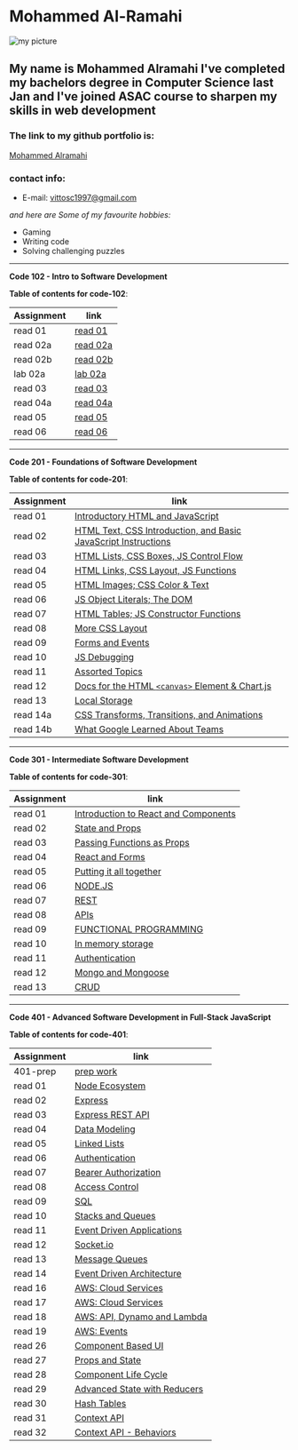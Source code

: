 # Mohammed Al-Ramahi

![my picture](https://avatars.githubusercontent.com/u/74869716?s=460&u=06325ac0289967d674bdf4a1a72518c4c3506355&v=4)

## My name is Mohammed Alramahi I've completed my bachelors degree in Computer Science last Jan and I've joined ASAC course to sharpen my skills in web development

### The link to my github portfolio is:

[Mohammed Alramahi](https://github.com/Mohammed-Alramahi)

### contact info:

- E-mail: vittosc1997@gmail.com

_and here are Some of my favourite hobbies:_

- Gaming
- Writing code
- Solving challenging puzzles

---

**Code 102 - Intro to Software Development**

**Table of contents for code-102**:

| Assignment | link                                                                                    |
| ---------- | --------------------------------------------------------------------------------------- |
| read 01    | [read 01](https://github.com/Mohammed-Alramahi/reading-notes/blob/main/102/read01.md)   |
| read 02a   | [read 02a](https://github.com/Mohammed-Alramahi/reading-notes/blob/main/102/read02a.md) |
| read 02b   | [read 02b](https://github.com/Mohammed-Alramahi/reading-notes/blob/main/102/read02b.md) |
| lab 02a    | [lab 02a](https://github.com/Mohammed-Alramahi/reading-notes/blob/main/102/lab02a.md)   |
| read 03    | [read 03](https://github.com/Mohammed-Alramahi/reading-notes/blob/main/102/read03.md)   |
| read 04a   | [read 04a](https://github.com/Mohammed-Alramahi/reading-notes/blob/main/102/read04a.md) |
| read 05    | [read 05](https://github.com/Mohammed-Alramahi/reading-notes/blob/main/102/read05.md)   |
| read 06    | [read 06](https://github.com/Mohammed-Alramahi/reading-notes/blob/main/102/read06.md)   |

---

**Code 201 - Foundations of Software Development**

**Table of contents for code-201**:

| Assignment | link                                                                                                                                           |
| ---------- | ---------------------------------------------------------------------------------------------------------------------------------------------- |
| read 01    | [Introductory HTML and JavaScript](https://github.com/Mohammed-Alramahi/reading-notes/blob/main/201/class-01.md)                               |
| read 02    | [HTML Text, CSS Introduction, and Basic JavaScript Instructions](https://github.com/Mohammed-Alramahi/reading-notes/blob/main/201/class-02.md) |
| read 03    | [HTML Lists, CSS Boxes, JS Control Flow](https://github.com/Mohammed-Alramahi/reading-notes/blob/main/201/class-03.md)                         |
| read 04    | [HTML Links, CSS Layout, JS Functions](https://github.com/Mohammed-Alramahi/reading-notes/blob/main/201/class-04.md)                           |
| read 05    | [HTML Images; CSS Color & Text](https://github.com/Mohammed-Alramahi/reading-notes/blob/main/201/class-05.md)                                  |
| read 06    | [JS Object Literals; The DOM](https://github.com/Mohammed-Alramahi/reading-notes/blob/main/201/class-06.md)                                    |
| read 07    | [HTML Tables; JS Constructor Functions](https://github.com/Mohammed-Alramahi/reading-notes/blob/main/201/class-07.md)                          |
| read 08    | [More CSS Layout](https://github.com/Mohammed-Alramahi/reading-notes/blob/main/201/class-08.md)                                                |
| read 09    | [Forms and Events](https://github.com/Mohammed-Alramahi/reading-notes/blob/main/201/class-09.md)                                               |
| read 10    | [JS Debugging](https://github.com/Mohammed-Alramahi/reading-notes/blob/main/201/class-10.md)                                                   |
| read 11    | [Assorted Topics](https://github.com/Mohammed-Alramahi/reading-notes/blob/main/201/class-11.md)                                                |
| read 12    | [Docs for the HTML `<canvas>` Element & Chart.js](https://github.com/Mohammed-Alramahi/reading-notes/blob/main/201/class-12.md)                |
| read 13    | [Local Storage](https://github.com/Mohammed-Alramahi/reading-notes/blob/main/201/class-13.md)                                                  |
| read 14a   | [CSS Transforms, Transitions, and Animations](https://github.com/Mohammed-Alramahi/reading-notes/blob/main/201/class-14a.md)                   |
| read 14b   | [What Google Learned About Teams](https://github.com/Mohammed-Alramahi/reading-notes/blob/main/201/class-14b.md)                               |

---

**Code 301 - Intermediate Software Development**

**Table of contents for code-301**:

| Assignment | link                                                                                                               |
| ---------- | ------------------------------------------------------------------------------------------------------------------ |
| read 01    | [Introduction to React and Components](https://github.com/Mohammed-Alramahi/reading-notes/blob/main/301/read01.md) |
| read 02    | [State and Props](https://github.com/Mohammed-Alramahi/reading-notes/blob/main/301/read02.md)                      |
| read 03    | [Passing Functions as Props](https://github.com/Mohammed-Alramahi/reading-notes/blob/main/301/read03.md)           |
| read 04    | [React and Forms](https://github.com/Mohammed-Alramahi/reading-notes/blob/main/301/read04.md)                      |
| read 05    | [Putting it all together](https://github.com/Mohammed-Alramahi/reading-notes/blob/main/301/read05.md)              |
| read 06    | [NODE.JS](https://github.com/Mohammed-Alramahi/reading-notes/blob/main/301/read06.md)                              |
| read 07    | [REST](https://github.com/Mohammed-Alramahi/reading-notes/blob/main/301/read07.md)                                 |
| read 08    | [APIs](https://github.com/Mohammed-Alramahi/reading-notes/blob/main/301/read08.md)                                 |
| read 09    | [FUNCTIONAL PROGRAMMING](https://github.com/Mohammed-Alramahi/reading-notes/blob/main/301/read09.md)               |
| read 10    | [In memory storage](https://github.com/Mohammed-Alramahi/reading-notes/blob/main/301/read10.md)                    |
| read 11    | [Authentication](https://github.com/Mohammed-Alramahi/reading-notes/blob/main/301/read11.md)                       |
| read 12    | [Mongo and Mongoose](https://github.com/Mohammed-Alramahi/reading-notes/blob/main/301/read12.md)                   |
| read 13    | [CRUD](https://github.com/Mohammed-Alramahi/reading-notes/blob/main/301/read13.md)                                 |

---

**Code 401 - Advanced Software Development in Full-Stack JavaScript**

**Table of contents for code-401**:

| Assignment | link                                                                                                    |
| ---------- | ------------------------------------------------------------------------------------------------------- |
| 401-prep   | [prep work](https://github.com/Mohammed-Alramahi/reading-notes/blob/main/401/prep.md)                   |
| read 01    | [Node Ecosystem](https://github.com/Mohammed-Alramahi/reading-notes/blob/main/401/read01.md)            |
| read 02    | [Express](https://github.com/Mohammed-Alramahi/reading-notes/blob/main/401/read02.md)                   |
| read 03    | [Express REST API](https://github.com/Mohammed-Alramahi/reading-notes/blob/main/401/read03.md)          |
| read 04    | [Data Modeling](https://github.com/Mohammed-Alramahi/reading-notes/blob/main/401/read04.md)             |
| read 05    | [Linked Lists](https://github.com/Mohammed-Alramahi/reading-notes/blob/main/401/read05.md)              |
| read 06    | [Authentication](https://github.com/Mohammed-Alramahi/reading-notes/blob/main/401/read06.md)            |
| read 07    | [Bearer Authorization](https://github.com/Mohammed-Alramahi/reading-notes/blob/main/401/read07.md)      |
| read 08    | [Access Control](https://github.com/Mohammed-Alramahi/reading-notes/blob/main/401/read08.md)            |
| read 09    | [SQL](https://github.com/Mohammed-Alramahi/reading-notes/blob/main/401/read09.md)                       |
| read 10    | [Stacks and Queues](https://github.com/Mohammed-Alramahi/reading-notes/blob/main/401/read10.md)         |
| read 11    | [Event Driven Applications](https://github.com/Mohammed-Alramahi/reading-notes/blob/main/401/read11.md) |
| read 12    | [Socket.io](https://github.com/Mohammed-Alramahi/reading-notes/blob/main/401/read12.md) |
| read 13    | [Message Queues](https://github.com/Mohammed-Alramahi/reading-notes/blob/main/401/read13.md) |
| read 14    | [Event Driven Architecture](https://github.com/Mohammed-Alramahi/reading-notes/blob/main/401/read14.md) |
| read 16    | [AWS: Cloud Services](https://github.com/Mohammed-Alramahi/reading-notes/blob/main/401/read16.md) |
| read 17   | [AWS: Cloud Services](https://github.com/Mohammed-Alramahi/reading-notes/blob/main/401/read16.md) |
| read 18    | [AWS: API, Dynamo and Lambda](https://github.com/Mohammed-Alramahi/reading-notes/blob/main/401/read18.md) |
| read 19    | [AWS: Events](https://github.com/Mohammed-Alramahi/reading-notes/blob/main/401/read19.md) |
| read 26    | [Component Based UI](https://github.com/Mohammed-Alramahi/reading-notes/blob/main/401/read26.md) |
| read 27   | [Props and State](https://github.com/Mohammed-Alramahi/reading-notes/blob/main/401/read27.md) |
| read 28   | [Component Life Cycle](https://github.com/Mohammed-Alramahi/reading-notes/blob/main/401/read28.md) |
| read 29   | [Advanced State with Reducers](https://github.com/Mohammed-Alramahi/reading-notes/blob/main/401/read29.md) |
| read 30   | [Hash Tables](https://github.com/Mohammed-Alramahi/reading-notes/blob/main/401/read30.md) |
| read 31   | [Context API](https://github.com/Mohammed-Alramahi/reading-notes/blob/main/401/read31.md) |
| read 32   | [Context API - Behaviors](https://github.com/Mohammed-Alramahi/reading-notes/blob/main/401/read32.md) |

